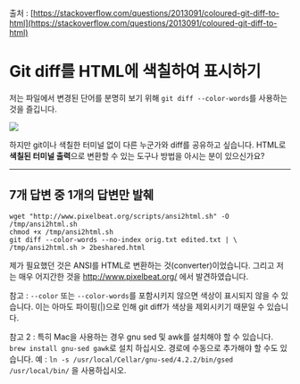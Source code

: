 출처 : [https://stackoverflow.com/questions/2013091/coloured-git-diff-to-html](https://stackoverflow.com/questions/2013091/coloured-git-diff-to-html)

# Git diff를 HTML에 색칠하여 표시하기

저는 파일에서 변경된 단어를 분명히 보기 위해 `git diff --color-words`를 사용하는 것을 즐깁니다.

![](https://i.stack.imgur.com/HnM4B.png)

하지만 git이나 색칠한 터미널 없이 다른 누군가와 diff를 공유하고 싶습니다. HTML로 **색칠된 터미널 출력**으로 변환할 수 있는 도구나 방법을 아시는 분이 있으신가요?

---

## 7개 답변 중 1개의 답변만 발췌

```shell
wget "http://www.pixelbeat.org/scripts/ansi2html.sh" -O /tmp/ansi2html.sh
chmod +x /tmp/ansi2html.sh
git diff --color-words --no-index orig.txt edited.txt | \
/tmp/ansi2html.sh > 2beshared.html
```

제가 필요했던 것은 ANSI를 HTML로 변환하는 것(converter)이었습니다. 그리고 저는 매우 어지간한 것을 http://www.pixelbeat.org/ 에서 발견하였습니다.

참고 : `--color` 또는 `--color-words`를 포함시키지 않으면 색상이 표시되지 않을 수 있습니다. 이는 아마도 파이핑(|)으로 인해 git diff가 색상을 제외시키기 때문일 수 있습니다.

참고 2 : 특히 Mac을 사용하는 경우 gnu sed 및 awk를 설치해야 할 수 있습니다. `brew install gnu-sed gawk`로 설치 하십시오. 경로에 수동으로 추가해야 할 수도 있습니다. 예 : `ln -s /usr/local/Cellar/gnu-sed/4.2.2/bin/gsed /usr/local/bin/` 을 사용하십시오.
